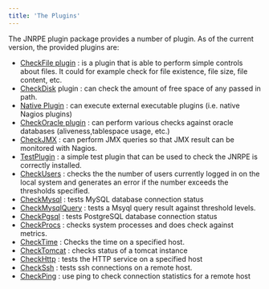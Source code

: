 ```yaml
---
title: 'The Plugins'
---
```


The JNRPE plugin package provides a number of plugin.
As of the current version, the provided plugins are:

* [CheckFile plugin](./the-checkfile-plugin) : is a plugin that is able to perform simple controls about files. It could for example check for file existence, file size, file content, etc.
* [CheckDisk](./the-check_disk-plugin) plugin : can check the amount of free space of any passed in path.
* [Native Plugin](./the-exec-plugin) : can execute external executable plugins (i.e. native Nagios plugins)
* [CheckOracle plugin](./the-check_oracle-plugin) : can perform various checks against oracle databases (aliveness,tablespace usage, etc.)
* [CheckJMX](./the-check_jmx-plugin) : can perform JMX queries so that JMX result can be monitored with Nagios.
* [TestPlugin](./the-testplugin) : a simple test plugin that can be used to check the JNRPE is correctly installed.
* [CheckUsers](./the-check_users-plugin) : checks the the number of users currently logged in on the local system and generates an error if the number exceeds the thresholds specified.
* [CheckMysql](./the-check_mysql-plugin) : tests MySQL database connection status
* [CheckMysqlQuery](./the-check_mysql_query-plugin) : tests a Msyql query result against threshold levels.
* [CheckPgsql](./the-check_pgsql-plugin) : tests PostgreSQL database connection status
* [CheckProcs](./the-check_procs-plugin) : checks system processes and does check against metrics.
* [CheckTime](./the-check_time-plugin) : Checks the time on a specified host.
* [CheckTomcat](./the-check_tomcat-plugin) : checks status of a tomcat instance
* [CheckHttp](./the-check_http-plugin) : tests the HTTP service on a specified host
* [CheckSsh](./the-check_ssh-plugin) : tests ssh connections on a remote host.
* [CheckPing](./the-check_ping-plugin) : use ping to check connection statistics for a remote host